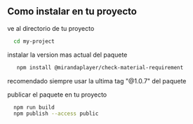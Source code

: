 
## Como instalar en tu proyecto

ve al directorio de tu proyecto

```bash
  cd my-project
```

instalar la version mas actual del paquete

```bash
   npm install @mirandaplayer/check-material-requirement
```

recomendado siempre usar la ultima tag "@1.0.7" del paquete

publicar el paquete en tu proyecto

```bash
  npm run build
  npm publish --access public
```